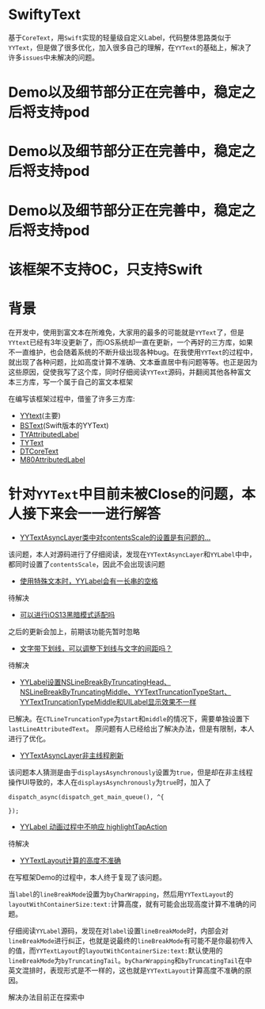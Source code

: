 # SwiftyText
基于`CoreText`，用`Swift`实现的轻量级自定义Label，代码整体思路类似于`YYText`，但是做了很多优化，加入很多自己的理解，在`YYText`的基础上，解决了许多`issues`中未解决的问题。

# Demo以及细节部分正在完善中，稳定之后将支持pod
# Demo以及细节部分正在完善中，稳定之后将支持pod
# Demo以及细节部分正在完善中，稳定之后将支持pod


# 该框架不支持OC，只支持Swift


# 背景
在开发中，使用到富文本在所难免，大家用的最多的可能就是`YYText`了，但是`YYtext`已经有3年没更新了，而iOS系统却一直在更新，一个再好的三方库，如果不一直维护，也会随着系统的不断升级出现各种bug。在我使用`YYText`的过程中，就出现了各种问题，比如高度计算不准确、文本垂直居中有问题等等。也正是因为这些原因，促使我写了这个库，同时仔细阅读`YYText`源码，并翻阅其他各种富文本三方库，写一个属于自己的富文本框架

在编写该框架过程中，借鉴了许多三方库:
- [YYtext](https://github.com/ibireme/YYText)(主要)
- [BSText](https://github.com/a1049145827/BSText)(Swift版本的YYText)
- [TYAttributedLabel](https://github.com/12207480/TYAttributedLabel)
- [TYText](https://github.com/12207480/TYText)
- [DTCoreText](https://github.com/Cocoanetics/DTCoreText)
- [M80AttributedLabel](https://github.com/xiangwangfeng/M80AttributedLabel)

# 针对`YYText`中目前未被Close的问题，本人接下来会一一进行解答
- [YYTextAsyncLayer类中对contentsScale的设置是有问题的...](https://github.com/ibireme/YYText/issues/920)

该问题，本人对源码进行了仔细阅读，发现在`YYTextAsyncLayer`和`YYLabel`中中，都同时设置了`contentsScale`，因此不会出现该问题

- [使用特殊文本时，YYLabel会有一长串的空格](https://github.com/ibireme/YYText/issues/915)

待解决

- [可以进行iOS13黑暗模式适配吗](https://github.com/ibireme/YYText/issues/911)

之后的更新会加上，前期该功能先暂时忽略

- [文字带下划线，可以调整下划线与文字的间距吗？](https://github.com/ibireme/YYText/issues/908)

待解决

- [YYLabel设置NSLineBreakByTruncatingHead、NSLineBreakByTruncatingMiddle、YYTextTruncationTypeStart、YYTextTruncationTypeMiddle和UILabel显示效果不一样](https://github.com/ibireme/YYText/issues/907)

已解决。在`CTLineTruncationType`为`start`和`middle`的情况下，需要单独设置下`lastLineAttributedText`。
原问题有人已经给出了解决办法，但是有限制，本人进行了优化。

- [YYTextAsyncLayer非主线程刷新](https://github.com/ibireme/YYText/issues/904)

该问题本人猜测是由于`displaysAsynchronously`设置为`true`，但是却在非主线程操作UI导致的，本人在`displaysAsynchronously`为`true`时，加入了
```
dispatch_async(dispatch_get_main_queue(), ^{

});
```

- [YYLabel 动画过程中不响应 highlightTapAction](https://github.com/ibireme/YYText/issues/901)

待解决

- [YYTextLayout计算的高度不准确](https://github.com/ibireme/YYText/issues/900)

在写框架Demo的过程中，本人终于复现了该问题。<br>

当`label`的`lineBreakMode`设置为`byCharWrapping`，然后用`YYTextLayout`的`layoutWithContainerSize:text:`计算高度，就有可能会出现高度计算不准确的问题。<br>

仔细阅读`YYLabel`源码，发现在对`label`设置`lineBreakMode`时，内部会对`lineBreakMode`进行纠正，也就是说最终的`lineBreakMode`有可能不是你最初传入的值，而`YYTextLayout`的`layoutWithContainerSize:text:`默认使用的`lineBreakMode`为`byTruncatingTail`。`byCharWrapping`和`byTruncatingTail`在中英文混排时，表现形式是不一样的，这也就是`YYTextLayout`计算高度不准确的原因。<br>

解决办法目前正在探索中
